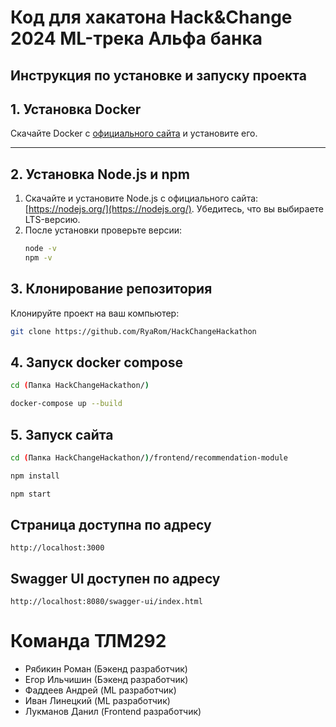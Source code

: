 # Код для хакатона Hack&Change 2024 ML-трека Альфа банка 

## Инструкция по установке и запуску проекта

## 1. Установка Docker

Скачайте Docker с [официального сайта](https://www.docker.com/products/docker-desktop) и установите его.

---

## 2. Установка Node.js и npm

1. Скачайте и установите Node.js с официального сайта: [https://nodejs.org/](https://nodejs.org/).
   Убедитесь, что вы выбираете LTS-версию.
2. После установки проверьте версии:
    ```bash
    node -v
    npm -v
    ```

## 3. Клонирование репозитория

Клонируйте проект на ваш компьютер:
```bash
git clone https://github.com/RyaRom/HackChangeHackathon
```

## 4. Запуск docker compose
```bash
cd (Папка HackChangeHackathon/)

docker-compose up --build
```

## 5. Запуск сайта
```bash
cd (Папка HackChangeHackathon/)/frontend/recommendation-module

npm install

npm start
```

## Страница доступна по адресу
```
http://localhost:3000

```
## Swagger UI доступен по адресу

```
http://localhost:8080/swagger-ui/index.html

```

# Команда ТЛМ292

- Рябикин Роман (Бэкенд разработчик)
- Егор Ильчишин (Бэкенд разработчик)
- Фаддеев Андрей (ML разработчик)
- Иван Линецкий (ML разработчик)
- Лукманов Данил (Frontend разработчик)



